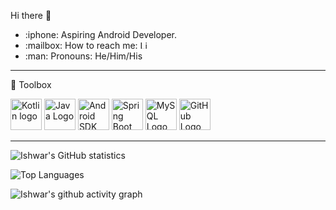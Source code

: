 Hi there :wave:

<ul>
  
<li>:iphone: Aspiring Android Developer.</li>
<li><g-emoji class="g-emoji" alias="mailbox" fallback-src="https://github.githubassets.com/images/icons/emoji/unicode/1f4eb.png">:mailbox:</g-emoji> How to reach me:
 <a href="https://www.linkedin.com/in/ishwar-kumar/" rel="nofollow"><img src="https://cdn.worldvectorlogo.com/logos/linkedin-icon-2.svg" alt="Linkedin" width="13" height="13"/></a>         </li>
  <li>:man: Pronouns: He/Him/His</li>
</ul>


---
🧰 Toolbox

<img src="https://cdn.worldvectorlogo.com/logos/kotlin-1.svg" alt="Kotlin logo" width="50" height="50"/>    <img src="https://cdn.worldvectorlogo.com/logos/java-4.svg" alt="Java Logo" width="50" height="50"/>    <img src="https://cdn.worldvectorlogo.com/logos/logo-android.svg" alt="Android SDK" width="50" height="50"/>    <img src="https://cdn.worldvectorlogo.com/logos/spring-3.svg" alt="Spring Boot" width="50" height="50"/>    <img src="https://www.flaticon.com/svg/vstatic/svg/1265/1265531.svg?token=exp=1619522513~hmac=6f1561e1926404387f2f5740259df5a7" alt="MySQL Logo" width="50" height="50"/>    <img src="https://www.flaticon.com/svg/vstatic/svg/2111/2111288.svg?token=exp=1619522616~hmac=e93074b8f3d8d86785d9e6f34fe51363" alt="GitHub Logo" width="50" height="50"/>    

---



![Ishwar's GitHub statistics](https://github-readme-stats.vercel.app/api?username=ishu260596&show_icons=true&theme=chartreuse-dark)


![Top Languages](https://github-readme-stats.vercel.app/api/top-langs/?username=ishu260596&theme=chartreuse-dark)


![Ishwar's github activity graph](https://activity-graph.herokuapp.com/graph?username=ishu260596&theme=dracula)
